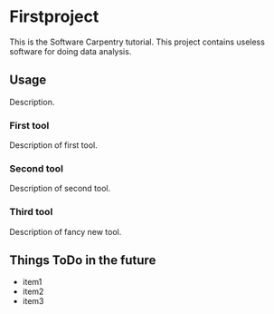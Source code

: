 # Firstproject
This is the Software Carpentry tutorial.
This project contains useless software for doing data analysis.

## Usage
Description.

### First tool
Description of first tool.

### Second tool
Description of second tool.

### Third tool
Description of fancy new tool.

## Things ToDo in the future
- item1
- item2
- item3
